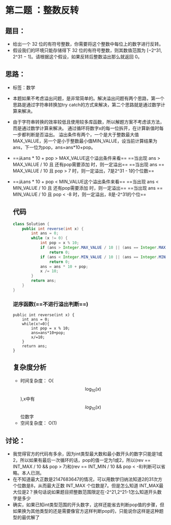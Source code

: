 # 第二题 ：整数反转

## 题目：

- 给出一个 32 位的有符号整数，你需要将这个整数中每位上的数字进行反转。
- 假设我们的环境只能存储得下 32 位的有符号整数，则其数值范围为 [−2^31,  2^31 − 1]。请根据这个假设，如果反转后整数溢出那么就返回 0。

## 思路：

- 标签：数学

- 本题如果不考虑溢出问题，是非常简单的。解决溢出问题有两个思路，第一个思路是通过字符串转换加try catch的方式来解决，第二个思路就是通过数学计算来解决。

- 由于字符串转换的效率较低且使用较多库函数，所以解题方案不考虑该方法，而是通过数学计算来解决。
  通过循环将数字x的每一位拆开，在计算新值时每一步都判断是否溢出。
  溢出条件有两个，一个是大于整数最大值MAX_VALUE，另一个是小于整数最小值MIN_VALUE，设当前计算结果为ans，下一位为pop，ans=ans*10+pop。

- ==从ans * 10 + pop > MAX_VALUE这个溢出条件来看==
  ==当出现 ans > MAX_VALUE / 10 且 还有pop需要添加 时，则一定溢出==
  ==当出现 ans == MAX_VALUE / 10 且 pop > 7 时，则一定溢出，7是2^31 - 1的个位数==

- ==从ans * 10 + pop < MIN_VALUE这个溢出条件来看==
  ==当出现 ans < MIN_VALUE / 10 且 还有pop需要添加 时，则一定溢出==
  ==当出现 ans == MIN_VALUE / 10 且 pop < -8 时，则一定溢出，8是-2^31的个位==

  ## 代码

  ```java
  class Solution {
      public int reverse(int x) {
          int ans = 0;
          while (x != 0) {
              int pop = x % 10;
              if (ans > Integer.MAX_VALUE / 10 || (ans == Integer.MAX_VALUE / 10 && pop > 7)) 
                  return 0;
              if (ans < Integer.MIN_VALUE / 10 || (ans == Integer.MIN_VALUE / 10 && pop < -8)) 
                  return 0;
              ans = ans * 10 + pop;
              x /= 10;
          }
          return ans;
      }
  }
  ```

  ### 逆序函数(==不进行溢出判断==)

  ```
  public int reverse(int x) {
      int ans = 0;
      while(x!=0){
          int pop = x % 10;
          ans=ans*10+pop;
          x/=10;
      }
      return ans;
  }
  ```

  ## 复杂度分析

  - 时间复杂度： O($$ \log_{10}(x)$$),x中有$$log_{10}(x)$$位数字
  - 空间复杂度： O(1)



## 讨论：

- 我觉得官方的代码有多余，因为int类型最大数和最小数开头的数字只能是1或2，所以如果有最后一次循环的话，pop的值一定为1或2，所以(rev == INT_MAX / 10 && pop > 7)和(rev == INT_MIN / 10 && pop < -8)判断可以省略。本人已测。
- 在不知道最大正数是2147683647的情况，可以用数学归纳法知道2的31次方个位数是8，从而最大正数 INT_MAX 个位数是7。但是怎么知道 INT_MAX最大位是2？换句话说如果题目把整数范围限定在-2^21,2^21-1怎么知道开头数字是多少
- 确实，如果已知int类型范围的开头数字，这样还能省去判断pop值的步骤，但如果换为其他类型的还是需要像官方这样判断pop的，只能说你这样是这种题型的最优解了


